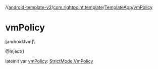 //[android-template-v2](../../../index.md)/[com.rightpoint.template](../index.md)/[TemplateApp](index.md)/[vmPolicy](vm-policy.md)

# vmPolicy

[androidJvm]\

@Inject()

lateinit var [vmPolicy](vm-policy.md): [StrictMode.VmPolicy](https://developer.android.com/reference/kotlin/android/os/StrictMode.VmPolicy.html)
